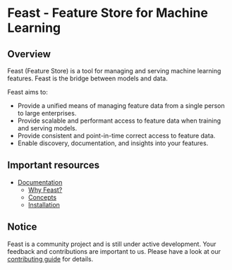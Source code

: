 # Feast - Feature Store for Machine Learning

## Overview

Feast (Feature Store) is a tool for managing and serving machine learning features. Feast is the bridge between models and data.

Feast aims to:
* Provide a unified means of managing feature data from a single person to large enterprises.
* Provide scalable and performant access to feature data when training and serving models.
* Provide consistent and point-in-time correct access to feature data.
* Enable discovery, documentation, and insights into your features.

## Important resources
* [Documentation](docs/)
  * [Why Feast?](docs/why-feast.md)
  * [Concepts](docs/concepts.md)
  * [Installation](docs/getting-started/install-feast.md)

## Notice

Feast is a community project and is still under active development. Your feedback and contributions are important to us. Please have a look at our [contributing guide](CONTRIBUTING.md) for details.
